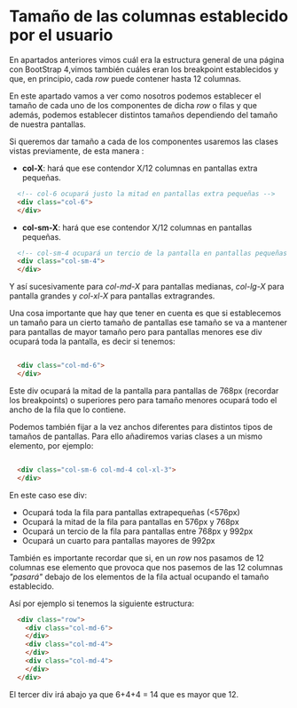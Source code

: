 
# Tamaño de las columnas establecido por el usuario


En apartados anteriores vimos cuál era la estructura general de una página con BootStrap 4,vimos también cuáles eran los breakpoint establecidos y que, en principio, cada *row* puede contener hasta 12 columnas.

En este apartado vamos a ver como nosotros podemos establecer el tamaño de cada uno de los componentes de dicha *row* o filas y que además, podemos establecer distintos tamaños dependiendo del tamaño de nuestra pantallas.

Si queremos dar tamaño a cada de los componentes usaremos las clases vistas previamente, de esta manera :

* **col-X**: hará que ese contendor X/12 columnas en pantallas extra pequeñas.

```html
  <!-- col-6 ocupará justo la mitad en pantallas extra pequeñas -->
  <div class="col-6">
  </div>
```
* **col-sm-X**: hará que ese contendor X/12 columnas en pantallas pequeñas.

```html
  <!-- col-sm-4 ocupará un tercio de la pantalla en pantallas pequeñas -->
  <div class="col-sm-4">
  </div>
```

Y así sucesivamente para *col-md-X* para pantallas medianas, *col-lg-X* para pantalla grandes y *col-xl-X* para pantallas extragrandes.

Una cosa importante que hay que tener en cuenta es que si establecemos un tamaño para un cierto tamaño de pantallas ese tamaño se va a mantener para pantallas de mayor tamaño pero para pantallas menores ese div ocupará toda la pantalla, es decir si tenemos:

```html

  <div class="col-md-6">
  </div>

```
Este div ocupará la mitad de la pantalla para pantallas de 768px (recordar los breakpoints) o superiores pero para tamaño menores ocupará todo el ancho de la fila que lo contiene.

Podemos también fijar a la vez anchos diferentes para distintos tipos de tamaños de pantallas. Para ello añadiremos varias clases a un mismo elemento, por ejemplo:

```html

  <div class="col-sm-6 col-md-4 col-xl-3">
  </div>

```
En este caso ese div:

* Ocupará toda la fila para pantallas extrapequeñas (<576px)
* Ocupará la mitad de la fila para pantallas en 576px y 768px
* Ocupará un tercio de la fila para pantallas entre 768px y 992px
* Ocupará un cuarto para pantallas mayores de 992px

También es importante recordar que si, en un *row* nos pasamos de 12 columnas ese elemento que provoca que nos pasemos de las 12 columnas *"pasará"* debajo de los elementos de la fila actual ocupando el tamaño establecido.

Así por ejemplo si tenemos la siguiente estructura:

```html
  <div class="row">
    <div class="col-md-6">
    </div>
    <div class="col-md-4">
    </div>
    <div class="col-md-4">
    </div>
  </div>
```

El tercer div irá abajo ya que 6+4+4 = 14 que es mayor que 12.
